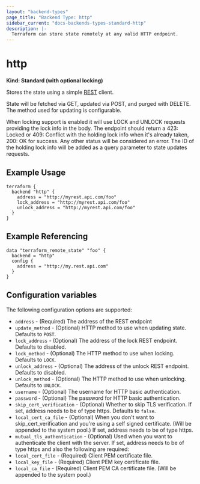 ```yaml
---
layout: "backend-types"
page_title: "Backend Type: http"
sidebar_current: "docs-backends-types-standard-http"
description: |-
  Terraform can store state remotely at any valid HTTP endpoint.
---
```


# http

**Kind: Standard (with optional locking)**

Stores the state using a simple [REST](https://en.wikipedia.org/wiki/Representational_state_transfer) client.

State will be fetched via GET, updated via POST, and purged with DELETE. The method used for updating is configurable.

When locking support is enabled it will use LOCK and UNLOCK requests providing the lock info in the body. The endpoint should
return a 423: Locked or 409: Conflict with the holding lock info when it's already taken, 200: OK for success. Any other status
will be considered an error. The ID of the holding lock info will be added as a query parameter to state updates requests.

## Example Usage

```hcl
terraform {
  backend "http" {
    address = "http://myrest.api.com/foo"
    lock_address = "http://myrest.api.com/foo"
    unlock_address = "http://myrest.api.com/foo"
  }
}
```

## Example Referencing

```hcl
data "terraform_remote_state" "foo" {
  backend = "http"
  config {
    address = "http://my.rest.api.com"
  }
}
```

## Configuration variables

The following configuration options are supported:

 * `address` - (Required) The address of the REST endpoint
 * `update_method` - (Optional) HTTP method to use when updating state.
   Defaults to `POST`.
 * `lock_address` - (Optional) The address of the lock REST endpoint.
   Defaults to disabled.
 * `lock_method` - (Optional) The HTTP method to use when locking.
   Defaults to `LOCK`.
 * `unlock_address` - (Optional) The address of the unlock REST endpoint.
   Defaults to disabled.
 * `unlock_method` - (Optional) The HTTP method to use when unlocking.
   Defaults to `UNLOCK`.
 * `username` - (Optional) The username for HTTP basic authentication.
 * `password` - (Optional) The password for HTTP basic authentication.
 * `skip_cert_verification` - (Optional) Whether to skip TLS verification.
   If set, address needs to be of type https.
   Defaults to `false`.
 * `local_cert_ca_file` - (Optional) When you don't want to skip_cert_verification and you're using a self signed certificate.
  (Will be appended to the system pool.) If set, address needs to be of type https.
 * `mutual_tls_authentication` - (Optional) Used when you want to authenticate the client with the server.
   If set, address needs to be of type https and also the following are required:
  * `local_cert_file` - (Required) Client PEM certificate file.
  * `local_key_file` - (Required) Client PEM key certificate file.
  * `local_ca_file` - (Required) Client PEM CA certificate file. (Will be appended to the system pool.)
